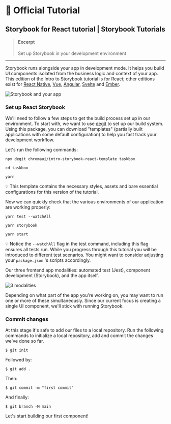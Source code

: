 # 📔 Official Tutorial

## Storybook for React tutorial | Storybook Tutorials

> #### Excerpt
>
> Set up Storybook in your development environment

***

Storybook runs alongside your app in development mode. It helps you build UI components isolated from the business logic and context of your app. This edition of the Intro to Storybook tutorial is for React; other editions exist for [React Native](https://storybook.js.org/tutorials/intro-to-storybook/react-native/en/get-started), [Vue](https://storybook.js.org/tutorials/intro-to-storybook/vue/en/get-started), [Angular](https://storybook.js.org/tutorials/intro-to-storybook/angular/en/get-started), [Svelte](https://storybook.js.org/tutorials/intro-to-storybook/svelte/en/get-started) and [Ember](https://storybook.js.org/tutorials/intro-to-storybook/ember/en/get-started).

![Storybook and your app](https://storybook.js.org/tutorials/intro-to-storybook/storybook-relationship.jpg)

### Set up React Storybook

We'll need to follow a few steps to get the build process set up in our environment. To start with, we want to use [degit](https://github.com/Rich-Harris/degit) to set up our build system. Using this package, you can download "templates" (partially built applications with some default configuration) to help you fast track your development workflow.

Let's run the following commands:

```
npx degit chromaui/intro-storybook-react-template taskbox

cd taskbox

yarn
```

💡 This template contains the necessary styles, assets and bare essential configurations for this version of the tutorial.

Now we can quickly check that the various environments of our application are working properly:

```
yarn test --watchAll

yarn storybook

yarn start
```

💡 Notice the `--watchAll` flag in the test command, including this flag ensures all tests run. While you progress through this tutorial you will be introduced to different test scenarios. You might want to consider adjusting your `package.json` 's scripts accordingly.

Our three frontend app modalities: automated test (Jest), component development (Storybook), and the app itself.

![3 modalities](https://storybook.js.org/tutorials/intro-to-storybook/app-three-modalities.png)

Depending on what part of the app you're working on, you may want to run one or more of these simultaneously. Since our current focus is creating a single UI component, we'll stick with running Storybook.

### Commit changes

At this stage it's safe to add our files to a local repository. Run the following commands to initialize a local repository, add and commit the changes we've done so far.

```
$ git init
```

Followed by:

```
$ git add .
```

Then:

```
$ git commit -m "first commit"
```

And finally:

```
$ git branch -M main
```

Let's start building our first component!
